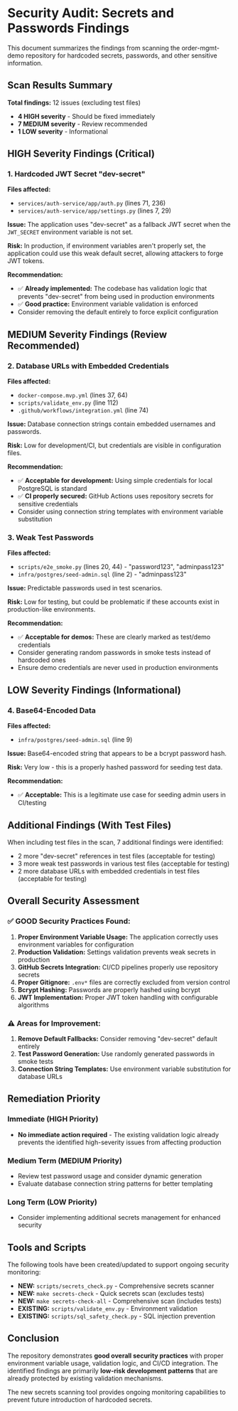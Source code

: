 # Security Audit: Secrets and Passwords Findings

This document summarizes the findings from scanning the order-mgmt-demo repository for hardcoded secrets, passwords, and other sensitive information.

## Scan Results Summary

**Total findings:** 12 issues (excluding test files)
- **4 HIGH severity** - Should be fixed immediately  
- **7 MEDIUM severity** - Review recommended
- **1 LOW severity** - Informational

## HIGH Severity Findings (Critical)

### 1. Hardcoded JWT Secret "dev-secret"

**Files affected:**
- `services/auth-service/app/auth.py` (lines 71, 236)
- `services/auth-service/app/settings.py` (lines 7, 29)

**Issue:** The application uses "dev-secret" as a fallback JWT secret when the `JWT_SECRET` environment variable is not set.

**Risk:** In production, if environment variables aren't properly set, the application could use this weak default secret, allowing attackers to forge JWT tokens.

**Recommendation:** 
- ✅ **Already implemented:** The codebase has validation logic that prevents "dev-secret" from being used in production environments
- ✅ **Good practice:** Environment variable validation is enforced
- Consider removing the default entirely to force explicit configuration

## MEDIUM Severity Findings (Review Recommended)

### 2. Database URLs with Embedded Credentials

**Files affected:**
- `docker-compose.mvp.yml` (lines 37, 64)
- `scripts/validate_env.py` (line 112)  
- `.github/workflows/integration.yml` (line 74)

**Issue:** Database connection strings contain embedded usernames and passwords.

**Risk:** Low for development/CI, but credentials are visible in configuration files.

**Recommendation:**
- ✅ **Acceptable for development:** Using simple credentials for local PostgreSQL is standard
- ✅ **CI properly secured:** GitHub Actions uses repository secrets for sensitive credentials
- Consider using connection string templates with environment variable substitution

### 3. Weak Test Passwords

**Files affected:**
- `scripts/e2e_smoke.py` (lines 20, 44) - "password123", "adminpass123"
- `infra/postgres/seed-admin.sql` (line 2) - "adminpass123"

**Issue:** Predictable passwords used in test scenarios.

**Risk:** Low for testing, but could be problematic if these accounts exist in production-like environments.

**Recommendation:**
- ✅ **Acceptable for demos:** These are clearly marked as test/demo credentials
- Consider generating random passwords in smoke tests instead of hardcoded ones
- Ensure demo credentials are never used in production environments

## LOW Severity Findings (Informational)

### 4. Base64-Encoded Data

**Files affected:**
- `infra/postgres/seed-admin.sql` (line 9)

**Issue:** Base64-encoded string that appears to be a bcrypt password hash.

**Risk:** Very low - this is a properly hashed password for seeding test data.

**Recommendation:**
- ✅ **Acceptable:** This is a legitimate use case for seeding admin users in CI/testing

## Additional Findings (With Test Files)

When including test files in the scan, 7 additional findings were identified:

- 2 more "dev-secret" references in test files (acceptable for testing)
- 3 more weak test passwords in various test files (acceptable for testing)
- 2 more database URLs with embedded credentials in test files (acceptable for testing)

## Overall Security Assessment

### ✅ **GOOD Security Practices Found:**

1. **Proper Environment Variable Usage:** The application correctly uses environment variables for configuration
2. **Production Validation:** Settings validation prevents weak secrets in production
3. **GitHub Secrets Integration:** CI/CD pipelines properly use repository secrets
4. **Proper Gitignore:** `.env*` files are correctly excluded from version control
5. **Bcrypt Hashing:** Passwords are properly hashed using bcrypt
6. **JWT Implementation:** Proper JWT token handling with configurable algorithms

### ⚠️ **Areas for Improvement:**

1. **Remove Default Fallbacks:** Consider removing "dev-secret" default entirely
2. **Test Password Generation:** Use randomly generated passwords in smoke tests
3. **Connection String Templates:** Use environment variable substitution for database URLs

## Remediation Priority

### Immediate (HIGH Priority)
- **No immediate action required** - The existing validation logic already prevents the identified high-severity issues from affecting production

### Medium Term (MEDIUM Priority)  
- Review test password usage and consider dynamic generation
- Evaluate database connection string patterns for better templating

### Long Term (LOW Priority)
- Consider implementing additional secrets management for enhanced security

## Tools and Scripts

The following tools have been created/updated to support ongoing security monitoring:

- **NEW:** `scripts/secrets_check.py` - Comprehensive secrets scanner
- **NEW:** `make secrets-check` - Quick secrets scan (excludes tests)  
- **NEW:** `make secrets-check-all` - Comprehensive scan (includes tests)
- **EXISTING:** `scripts/validate_env.py` - Environment validation
- **EXISTING:** `scripts/sql_safety_check.py` - SQL injection prevention

## Conclusion

The repository demonstrates **good overall security practices** with proper environment variable usage, validation logic, and CI/CD integration. The identified findings are primarily **low-risk development patterns** that are already protected by existing validation mechanisms.

The new secrets scanning tool provides ongoing monitoring capabilities to prevent future introduction of hardcoded secrets.